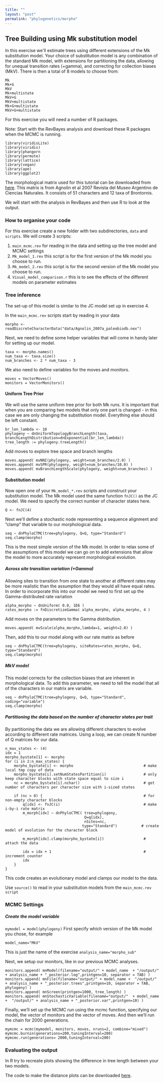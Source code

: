 ```yaml
---
title: ""
layout: "post" 
permalink: "phylogenetics/morpho"
---
```


## Tree Building using Mk substitution model

In this exercise we'll estimate trees using different extensions of the Mk substitution model. Your choice of substitution model is any combination of the standard Mk model, with extensions for partitioning the data, allowing for unequal transition rates (+gamma), and correcting for collection biases (MkV).
There is then a total of 8 models to choose from:

```
Mk
Mk+G
MkV
Mk+multistate
MkV+G
MkV+multistate
Mk+G+multistate
MkV+G+multistate

```
 
For this exercise you will need a number of R packages.

Note: Start with the RevBayes analysis and download these R packages when the MCMC is running.

```
library(viridisLite)
library(viridis)
library(phangorn
library(permute)
library(lattice)
library(vegan)
library(ape)
library(ggplot2)
``` 

The morphological matrix used for this tutorial can be downloaded from [here]({{site.baseurl}}/data/7_phylogenetics/Agnolin_2007a_paleobiodb.nex). This matrix is from Agnolin et al 2007 Revista del Museo Argentino de Ciencias Naturales. It consists of 51 characters and 12 taxa of Brontornis.

We will start with the analysis in RevBayes and then use R to look at the output. 

### How to organise your code 

For this exercise create a new folder with two subdirectories, `data` and `scripts`.
We will create 3 scripts:

1. `main_mcmc.rev` for reading in the data and setting up the tree model and MCMC settings
2. `Mk_model_1.rev` this script is for the first version of the Mk model you choose to run. 
3. `Mk_model_2.rev` this script is for the second version of the Mk model you choose to run. 
4. `Visual_model_comparison.r` this is to see the effects of the different models on parameter estimates

### Tree inference
The set-up of this model is similar to the JC model set up in exercise 4.

In the `main_mcmc.rev` scripts start by reading in your data 

`morpho <- readDiscreteCharacterData("data/Agnolin_2007a_paleobiodb.nex")`

Next, we need to define some helper variables that will come in handy later for setting up our model.

```
taxa <- morpho.names()
num_taxa <- taxa.size()
num_branches <- 2 * num_taxa - 3
```

We also need to define variables for the moves and monitors.

```
moves = VectorMoves()
monitors = VectorMonitors()
```


#### Uniform Tree Prior
We will use the same uniform tree prior for both Mk runs. It is important that when you are comparing two models that only one part is changed - in this case we are only changing the substitution model. Everything else should be left constant. 

```
br_len_lambda <- 10
phylogeny ~ dnUniformTopologyBranchLength(taxa, branchLengthDistribution=dnExponential(br_len_lambda)) 
tree_length := phylogeny.treeLength()
```

Add moves to explore tree space and branch lengths 

```
moves.append( mvNNI(phylogeny, weight=num_branches/2.0) )
moves.append( mvSPR(phylogeny, weight=num_branches/10.0) )
moves.append( mvBranchLengthScale(phylogeny, weight=num_branches) )

```

#### Substitution model

Now open one of your `Mk_model_*.rev` scripts and construct your substitution model.
The Mk model used the same function `fnJC()` as the JC model. We need to specify the correct number of character states here. 

`Q <- fnJC(4)`

Next we’ll define a stochastic node representing a sequence alignment and “clamp” that variable to our morphological data.

```
seq ~ dnPhyloCTMC(tree=phylogeny, Q=Q, type="Standard")
seq.clamp(morpho)
```

This is the most simple version of the Mk model. In order to relax some of the assumptions of this model we can go on to add extensions that allow the model to more accurately represent morphological evolution.

##### Across site transition variation (+Gamma)
Allowing sites to transition from one state to another at different rates may be more realistic than the assumption that they would all have equal rates. In order to incorporate this into our model we need to first set up the Gamma-distributed rate variation

```
alpha_morpho ~ dnUniform( 0.0, 1E6 )
rates_morpho := fnDiscretizeGamma( alpha_morpho, alpha_morpho, 4 )
```
Add moves on the parameters to the Gamma distribution.

`moves.append( mvScale(alpha_morpho,lambda=1, weight=2.0) )`

Then, add this to our model along with our rate matrix as before

```
seq ~ dnPhyloCTMC(tree=phylogeny, siteRates=rates_morpho, Q=Q, type="Standard")
seq.clamp(morpho)
```

##### MkV model 
This model corrects for the collection biases that are inherent in morphological data. To add this parameter, we need to tell the model that all of the characters in our matrix are variable. 

```
seq ~ dnPhyloCTMC(tree=phylogeny, Q=Q, type="Standard", coding="variable")
seq.clamp(morpho)
```

##### Partitioning the data based on the number of character states per trait 
By partitioning the data we are allowing different characters to evolve according to different rate matrices. Using a loop, we can create N number of Q matrices for our data. 

```
n_max_states <- (4)
idx = 1
morpho_bystate[1] <- morpho
for (i in 2:n_max_states) {
    morpho_bystate[i] <- morpho                                # make local tmp copy of data
    morpho_bystate[i].setNumStatesPartition(i)                 # only keep character blocks with state space equal to size i
    nc = morpho_bystate[i].nchar()                             # get number of characters per character size with i-sized states

    if (nc > 0) {                                              # for non-empty character blocks
        q[idx] <- fnJC(i)                                      # make i-by-i rate matrix
        m_morph[idx] ~ dnPhyloCTMC( tree=phylogeny,
                                    Q=q[idx],
                                    nSites=nc,
                                   type="Standard")           # create model of evolution for the character block

        m_morph[idx].clamp(morpho_bystate[i])                  # attach the data

        idx = idx + 1                                          # increment counter
        idx
    }
}

```

This code creates an evolutionary model and clamps our model to the data. 


Use `source()` to read in your substitution models from the `main_mcmc.rev script`
### MCMC Settings 

##### Create the model variable

 

`mymodel = model(phylogeny)`
First specify which version of the Mk model you chose, for example 

`model_name="MkV"`

This is just the name of the exercise
`analysis_name="morpho_sub"`

Next, we setup our monitors, like in our previous MCMC analyses.

```
monitors.append( mnModel(filename="output/" + model_name  + "/output/" + analysis_name + "_posterior.log",printgen=10, separator = TAB) )
monitors.append( mnFile(filename="output/" + model_name +  "/output/" + analysis_name + "_posterior.trees",printgen=10, separator = TAB, phylogeny) )
monitors.append( mnScreen(printgen=1000, tree_length) )
monitors.append( mnStochasticVariable(filename="output/"  + model_name +  "/output/" + analysis_name + "_posterior.var",printgen=10) )
```


Finally, we’ll set up the MCMC run using the mcmc function, specifying our model, the vector of monitors and the vector of moves. And then we’ll run the chain for 2000 generations.

```
mymcmc = mcmc(mymodel, monitors, moves, nruns=2, combine="mixed")
mymcmc.burnin(generations=200,tuningInterval=200)
mymcmc.run(generations= 2000,tuningInterval=200)

```

### Evaluating the output

In R try to recreate plots showing the difference in tree length between your two models.

The code to make the distance plots can be downloaded [here]({{site.baseurl}}/data/7_phylogenetics/Visual_model_comparison.r). 






 


